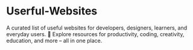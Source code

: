 # Userful-Websites
 A curated list of useful websites for developers, designers, learners, and everyday users. 🚀 Explore resources for productivity, coding, creativity, education, and more – all in one place.

